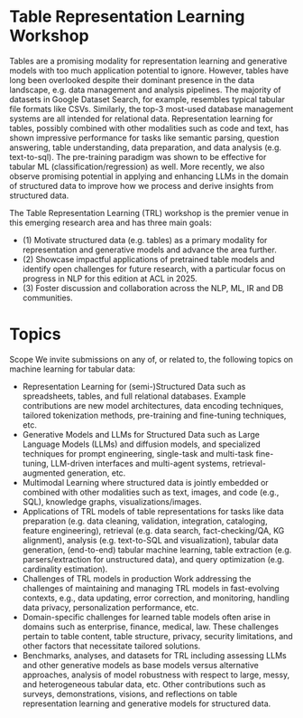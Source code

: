 # Table Representation Learning Workshop

Tables are a promising modality for representation learning and generative models with too much application potential to ignore. However, tables have long been overlooked despite their dominant presence in the data landscape, e.g. data management and analysis pipelines. The majority of datasets in Google Dataset Search, for example, resembles typical tabular file formats like CSVs. Similarly, the top-3 most-used database management systems are all intended for relational data. Representation learning for tables, possibly combined with other modalities such as code and text, has shown impressive performance for tasks like semantic parsing, question answering, table understanding, data preparation, and data analysis (e.g. text-to-sql). The pre-training paradigm was shown to be effective for tabular ML (classification/regression) as well. More recently, we also observe promising potential in applying and enhancing LLMs in the domain of structured data to improve how we process and derive insights from structured data.

The Table Representation Learning (TRL) workshop is the premier venue in this emerging research area and has three main goals:

- (1) Motivate structured data (e.g. tables) as a primary modality for representation and generative models and advance the area further.
- (2) Showcase impactful applications of pretrained table models and identify open challenges for future research, with a particular focus on progress in NLP for this edition at ACL in 2025.
- (3) Foster discussion and collaboration across the NLP, ML, IR and DB communities.

# Topics

Scope
We invite submissions on any of, or related to, the following topics on machine learning for tabular data:

- Representation Learning for (semi-)Structured Data such as spreadsheets, tables, and full relational databases. Example contributions are new model architectures, data encoding techniques, tailored tokenization methods, pre-training and fine-tuning techniques, etc.
- Generative Models and LLMs for Structured Data such as Large Language Models (LLMs) and diffusion models, and specialized techniques for prompt engineering, single-task and multi-task fine-tuning, LLM-driven interfaces and multi-agent systems, retrieval-augmented generation, etc.
- Multimodal Learning where structured data is jointly embedded or combined with other modalities such as text, images, and code (e.g., SQL), knowledge graphs, visualizations/images.
- Applications of TRL models of table representations for tasks like data preparation (e.g. data cleaning, validation, integration, cataloging, feature engineering), retrieval (e.g. data search, fact-checking/QA, KG alignment), analysis (e.g. text-to-SQL and visualization), tabular data generation, (end-to-end) tabular machine learning, table extraction (e.g. parsers/extraction for unstructured data), and query optimization (e.g. cardinality estimation).
- Challenges of TRL models in production Work addressing the challenges of maintaining and managing TRL models in fast-evolving contexts, e.g., data updating, error correction, and monitoring, handling data privacy, personalization performance, etc.
- Domain-specific challenges for learned table models often arise in domains such as enterprise, finance, medical, law. These challenges pertain to table content, table structure, privacy, security limitations, and other factors that necessitate tailored solutions.
- Benchmarks, analyses, and datasets for TRL including assessing LLMs and other generative models as base models versus alternative approaches, analysis of model robustness with respect to large, messy, and heterogeneous tabular data, etc.
Other contributions such as surveys, demonstrations, visions, and reflections on table representation learning and generative models for structured data.

